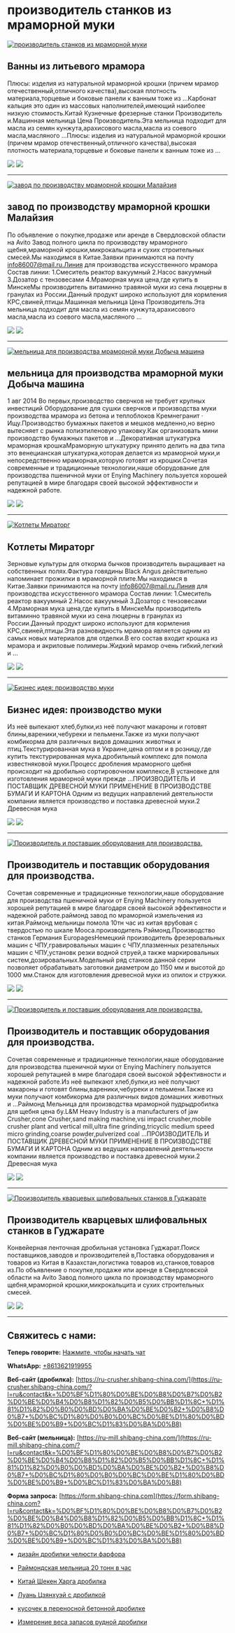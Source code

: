 # производитель станков из мраморной муки

<a href="https://swt.shibang-china.com/?l=ru&img&k=%D0%BF%D1%80%D0%BE%D0%B8%D0%B7%D0%B2%D0%BE%D0%B4%D0%B8%D1%82%D0%B5%D0%BB%D1%8C+%D1%81%D1%82%D0%B0%D0%BD%D0%BA%D0%BE%D0%B2+%D0%B8%D0%B7+%D0%BC%D1%80%D0%B0%D0%BC%D0%BE%D1%80%D0%BD%D0%BE%D0%B9+%D0%BC%D1%83%D0%BA%D0%B8" target="_blank">![производитель станков из мраморной муки](http://static.shibang-china.com/all-800x300/660.jpg)</a>

## Ванны из литьевого мрамора
Плюсы: изделия из натуральной мраморной крошки (причем мрамор отечественный,отличного качества),высокая плотность материала,торцевые и боковые панели к ванным тоже из …Карбонат кальция это один из массовых наполнителей,имеющий наиболее низкую стоимость.Китай Кузнечные фрезерные станки Производитель и.Машинная мельница Цена Производитель.Эта мельница подходит для масла из семян кунжута,арахисового масла,масла из соевого масла,масляного …Плюсы: изделия из натуральной мраморной крошки (причем мрамор отечественный,отличного качества),высокая плотность материала,торцевые и боковые панели к ванным тоже из …


<a href="https://whatsapp.shibangsoft.com/WhatsApp.php" target="_blank" title="WhatsApp">![](http://static.shibang-china.com/icon/whatsapp.png)</a> <a href="https://swt.shibang-china.com/?l=ru&icon&k=%D0%BF%D1%80%D0%BE%D0%B8%D0%B7%D0%B2%D0%BE%D0%B4%D0%B8%D1%82%D0%B5%D0%BB%D1%8C+%D1%81%D1%82%D0%B0%D0%BD%D0%BA%D0%BE%D0%B2+%D0%B8%D0%B7+%D0%BC%D1%80%D0%B0%D0%BC%D0%BE%D1%80%D0%BD%D0%BE%D0%B9+%D0%BC%D1%83%D0%BA%D0%B8" target="_blank">![](http://static.shibang-china.com/icon/chat-ru.png)</a>

---

<a href="https://swt.shibang-china.com/?l=ru&img&k=%D0%BF%D1%80%D0%BE%D0%B8%D0%B7%D0%B2%D0%BE%D0%B4%D0%B8%D1%82%D0%B5%D0%BB%D1%8C+%D1%81%D1%82%D0%B0%D0%BD%D0%BA%D0%BE%D0%B2+%D0%B8%D0%B7+%D0%BC%D1%80%D0%B0%D0%BC%D0%BE%D1%80%D0%BD%D0%BE%D0%B9+%D0%BC%D1%83%D0%BA%D0%B8" target="_blank">![завод по производству мраморной крошки Малайзия](http://static.shibang-china.com/all-800x300/133.jpg)</a>

## завод по производству мраморной крошки Малайзия
По объявление о покупке,продаже или аренде в Свердловской области на Avito Завод полного цикла по производству мраморного щебня,мраморной крошки,микрокальцита и сухих строительных смесей.Мы находимся в Китае.Заявки принимаются на почту info86007@mail.ru.Линия для производства искусственного мрамора Состав линии: 1.Смеситель реактор вакуумный 2.Насос вакуумный 3.Дозатор с тензовесами 4.Мраморная мука цена,где купить в МинскеМы производитель витаминно травяной муки из сена люцерны в гранулах из России.Данный продукт широко используют для кормления КРС,свиней,птицы.Машинная мельница Цена Производитель.Эта мельница подходит для масла из семян кунжута,арахисового масла,масла из соевого масла,масляного …


<a href="https://whatsapp.shibangsoft.com/WhatsApp.php" target="_blank" title="WhatsApp">![](http://static.shibang-china.com/icon/whatsapp.png)</a> <a href="https://swt.shibang-china.com/?l=ru&icon&k=%D0%BF%D1%80%D0%BE%D0%B8%D0%B7%D0%B2%D0%BE%D0%B4%D0%B8%D1%82%D0%B5%D0%BB%D1%8C+%D1%81%D1%82%D0%B0%D0%BD%D0%BA%D0%BE%D0%B2+%D0%B8%D0%B7+%D0%BC%D1%80%D0%B0%D0%BC%D0%BE%D1%80%D0%BD%D0%BE%D0%B9+%D0%BC%D1%83%D0%BA%D0%B8" target="_blank">![](http://static.shibang-china.com/icon/chat-ru.png)</a>

---

<a href="https://swt.shibang-china.com/?l=ru&img&k=%D0%BF%D1%80%D0%BE%D0%B8%D0%B7%D0%B2%D0%BE%D0%B4%D0%B8%D1%82%D0%B5%D0%BB%D1%8C+%D1%81%D1%82%D0%B0%D0%BD%D0%BA%D0%BE%D0%B2+%D0%B8%D0%B7+%D0%BC%D1%80%D0%B0%D0%BC%D0%BE%D1%80%D0%BD%D0%BE%D0%B9+%D0%BC%D1%83%D0%BA%D0%B8" target="_blank">![мельница для производства мраморной муки Добыча машина](http://static.shibang-china.com/all-800x300/259.jpg)</a>

## мельница для производства мраморной муки Добыча машина
1 авг 2014 Во первых,производство сверчков не требует крупных инвестиций Оборудование для сушки сверчков и производства муки производства мрамора из бетона и теплоблоков Кремнегранит &#183; Ищу.Производство бумажных пакетов и мешков медленно,но верно вытесняет с рынка полиэтиленовую упаковку.Как организовать мини производство бумажных пакетов и …Декоративная штукатурка мраморная крошкаМраморную штукатурку принято делить на два типа это венецианская штукатурка,которая делается из мраморной муки,и непосредственно мраморная,которую готовят из крошки.Сочетая современные и традиционные технологии,наше оборудование для производства пшеничной муки от Enying Machinery пользуется хорошей репутацией в мире благодаря своей высокой эффективности и надежной работе.


<a href="https://whatsapp.shibangsoft.com/WhatsApp.php" target="_blank" title="WhatsApp">![](http://static.shibang-china.com/icon/whatsapp.png)</a> <a href="https://swt.shibang-china.com/?l=ru&icon&k=%D0%BF%D1%80%D0%BE%D0%B8%D0%B7%D0%B2%D0%BE%D0%B4%D0%B8%D1%82%D0%B5%D0%BB%D1%8C+%D1%81%D1%82%D0%B0%D0%BD%D0%BA%D0%BE%D0%B2+%D0%B8%D0%B7+%D0%BC%D1%80%D0%B0%D0%BC%D0%BE%D1%80%D0%BD%D0%BE%D0%B9+%D0%BC%D1%83%D0%BA%D0%B8" target="_blank">![](http://static.shibang-china.com/icon/chat-ru.png)</a>

---

<a href="https://swt.shibang-china.com/?l=ru&img&k=%D0%BF%D1%80%D0%BE%D0%B8%D0%B7%D0%B2%D0%BE%D0%B4%D0%B8%D1%82%D0%B5%D0%BB%D1%8C+%D1%81%D1%82%D0%B0%D0%BD%D0%BA%D0%BE%D0%B2+%D0%B8%D0%B7+%D0%BC%D1%80%D0%B0%D0%BC%D0%BE%D1%80%D0%BD%D0%BE%D0%B9+%D0%BC%D1%83%D0%BA%D0%B8" target="_blank">![Котлеты Мираторг](http://static.shibang-china.com/all-800x300/763.jpg)</a>

## Котлеты Мираторг
Зерновые культуры для откорма бычков производитель выращивает на собственных полях.Фактура говядины Black Angus действительно напоминает прожилки в мраморной плите.Мы находимся в Китае.Заявки принимаются на почту info86007@mail.ru.Линия для производства искусственного мрамора Состав линии: 1.Смеситель реактор вакуумный 2.Насос вакуумный 3.Дозатор с тензовесами 4.Мраморная мука цена,где купить в МинскеМы производитель витаминно травяной муки из сена люцерны в гранулах из России.Данный продукт широко используют для кормления КРС,свиней,птицы.Эта разновидность мрамора является одним из самых новых материалов для отделки.В его состав входит крошка из мрамора и акриловые полимеры.Жидкий мрамор очень гибкий,легкий и …


<a href="https://whatsapp.shibangsoft.com/WhatsApp.php" target="_blank" title="WhatsApp">![](http://static.shibang-china.com/icon/whatsapp.png)</a> <a href="https://swt.shibang-china.com/?l=ru&icon&k=%D0%BF%D1%80%D0%BE%D0%B8%D0%B7%D0%B2%D0%BE%D0%B4%D0%B8%D1%82%D0%B5%D0%BB%D1%8C+%D1%81%D1%82%D0%B0%D0%BD%D0%BA%D0%BE%D0%B2+%D0%B8%D0%B7+%D0%BC%D1%80%D0%B0%D0%BC%D0%BE%D1%80%D0%BD%D0%BE%D0%B9+%D0%BC%D1%83%D0%BA%D0%B8" target="_blank">![](http://static.shibang-china.com/icon/chat-ru.png)</a>

---

<a href="https://swt.shibang-china.com/?l=ru&img&k=%D0%BF%D1%80%D0%BE%D0%B8%D0%B7%D0%B2%D0%BE%D0%B4%D0%B8%D1%82%D0%B5%D0%BB%D1%8C+%D1%81%D1%82%D0%B0%D0%BD%D0%BA%D0%BE%D0%B2+%D0%B8%D0%B7+%D0%BC%D1%80%D0%B0%D0%BC%D0%BE%D1%80%D0%BD%D0%BE%D0%B9+%D0%BC%D1%83%D0%BA%D0%B8" target="_blank">![Бизнес идея: производство муки](http://static.shibang-china.com/all-800x300/1044.jpg)</a>

## Бизнес идея: производство муки
Из неё выпекают хлеб,булки,из неё получают макароны и готовят блины,вареники,чебуреки и пельмени.Также из муки получают комбикорма для различных видов домашних животных и птиц.Текстурированная мука в Украине,цена оптом и в розницу,где купить текстурированная мука.дробильный комплекс для помола известняковой муки.Процесс дробления мраморного щебня происходит на дробильно сортировочном комплексе,В установке для изготовления мраморной муки прежде …ПРОИЗВОДИТЕЛЬ И ПОСТАВЩИК ДРЕВЕСНОЙ МУКИ ПРИМЕНЕНИЕ В ПРОИЗВОДСТВЕ БУМАГИ И КАРТОНА Одним из ведущих направлений деятельности компании является производство и поставка древесной муки.2 Древесная мука


<a href="https://whatsapp.shibangsoft.com/WhatsApp.php" target="_blank" title="WhatsApp">![](http://static.shibang-china.com/icon/whatsapp.png)</a> <a href="https://swt.shibang-china.com/?l=ru&icon&k=%D0%BF%D1%80%D0%BE%D0%B8%D0%B7%D0%B2%D0%BE%D0%B4%D0%B8%D1%82%D0%B5%D0%BB%D1%8C+%D1%81%D1%82%D0%B0%D0%BD%D0%BA%D0%BE%D0%B2+%D0%B8%D0%B7+%D0%BC%D1%80%D0%B0%D0%BC%D0%BE%D1%80%D0%BD%D0%BE%D0%B9+%D0%BC%D1%83%D0%BA%D0%B8" target="_blank">![](http://static.shibang-china.com/icon/chat-ru.png)</a>

---

<a href="https://swt.shibang-china.com/?l=ru&img&k=%D0%BF%D1%80%D0%BE%D0%B8%D0%B7%D0%B2%D0%BE%D0%B4%D0%B8%D1%82%D0%B5%D0%BB%D1%8C+%D1%81%D1%82%D0%B0%D0%BD%D0%BA%D0%BE%D0%B2+%D0%B8%D0%B7+%D0%BC%D1%80%D0%B0%D0%BC%D0%BE%D1%80%D0%BD%D0%BE%D0%B9+%D0%BC%D1%83%D0%BA%D0%B8" target="_blank">![Производитель и поставщик оборудования для производства.](http://static.shibang-china.com/all-800x300/445.jpg)</a>

## Производитель и поставщик оборудования для производства.
Сочетая современные и традиционные технологии,наше оборудование для производства пшеничной муки от Enying Machinery пользуется хорошей репутацией в мире благодаря своей высокой эффективности и надежной работе.раймонд завод по мраморной измельчения из китая.Раймонд мельницы помола 10тн час из китая врубовая с твердостью по шкале Мооса.производитель Рэймонд.Производство станков Германия EuropagesНемецкий производитель фрезеровальных машин с ЧПУ,гравировальных машин с ЧПУ,плазменных резательных машин с ЧПУ,установк резки водной струей,а также маркировальных систем,дозировальных.Модельный ряд станков данной серии позволяет обрабатывать заготовки диаметром до 1150 мм и высотой до 1000 мм.Станок для изготовления древесной муки из опилок и стружки.


<a href="https://whatsapp.shibangsoft.com/WhatsApp.php" target="_blank" title="WhatsApp">![](http://static.shibang-china.com/icon/whatsapp.png)</a> <a href="https://swt.shibang-china.com/?l=ru&icon&k=%D0%BF%D1%80%D0%BE%D0%B8%D0%B7%D0%B2%D0%BE%D0%B4%D0%B8%D1%82%D0%B5%D0%BB%D1%8C+%D1%81%D1%82%D0%B0%D0%BD%D0%BA%D0%BE%D0%B2+%D0%B8%D0%B7+%D0%BC%D1%80%D0%B0%D0%BC%D0%BE%D1%80%D0%BD%D0%BE%D0%B9+%D0%BC%D1%83%D0%BA%D0%B8" target="_blank">![](http://static.shibang-china.com/icon/chat-ru.png)</a>

---

<a href="https://swt.shibang-china.com/?l=ru&img&k=%D0%BF%D1%80%D0%BE%D0%B8%D0%B7%D0%B2%D0%BE%D0%B4%D0%B8%D1%82%D0%B5%D0%BB%D1%8C+%D1%81%D1%82%D0%B0%D0%BD%D0%BA%D0%BE%D0%B2+%D0%B8%D0%B7+%D0%BC%D1%80%D0%B0%D0%BC%D0%BE%D1%80%D0%BD%D0%BE%D0%B9+%D0%BC%D1%83%D0%BA%D0%B8" target="_blank">![Производитель и поставщик оборудования для производства.](http://static.shibang-china.com/all-800x300/1290.jpg)</a>

## Производитель и поставщик оборудования для производства.
Сочетая современные и традиционные технологии,наше оборудование для производства пшеничной муки от Enying Machinery пользуется хорошей репутацией в мире благодаря своей высокой эффективности и надежной работе.Из неё выпекают хлеб,булки,из неё получают макароны и готовят блины,вареники,чебуреки и пельмени.Также из муки получают комбикорма для различных видов домашних животных и …Раймонд Мельница для производства мраморной пудрыдробилка для щебня цена бу.L&amp;M Heavy Industry is a manufacturers of jaw Crusher,cone Crusher,sand making machine,vsi impact crusher,mobile crusher plant and vertical mill,ultra fine grinding,tricyclic medium speed micro grinding,coarse powder,pulverized coal …ПРОИЗВОДИТЕЛЬ И ПОСТАВЩИК ДРЕВЕСНОЙ МУКИ ПРИМЕНЕНИЕ В ПРОИЗВОДСТВЕ БУМАГИ И КАРТОНА Одним из ведущих направлений деятельности компании является производство и поставка древесной муки.2 Древесная мука


<a href="https://whatsapp.shibangsoft.com/WhatsApp.php" target="_blank" title="WhatsApp">![](http://static.shibang-china.com/icon/whatsapp.png)</a> <a href="https://swt.shibang-china.com/?l=ru&icon&k=%D0%BF%D1%80%D0%BE%D0%B8%D0%B7%D0%B2%D0%BE%D0%B4%D0%B8%D1%82%D0%B5%D0%BB%D1%8C+%D1%81%D1%82%D0%B0%D0%BD%D0%BA%D0%BE%D0%B2+%D0%B8%D0%B7+%D0%BC%D1%80%D0%B0%D0%BC%D0%BE%D1%80%D0%BD%D0%BE%D0%B9+%D0%BC%D1%83%D0%BA%D0%B8" target="_blank">![](http://static.shibang-china.com/icon/chat-ru.png)</a>

---

<a href="https://swt.shibang-china.com/?l=ru&img&k=%D0%BF%D1%80%D0%BE%D0%B8%D0%B7%D0%B2%D0%BE%D0%B4%D0%B8%D1%82%D0%B5%D0%BB%D1%8C+%D1%81%D1%82%D0%B0%D0%BD%D0%BA%D0%BE%D0%B2+%D0%B8%D0%B7+%D0%BC%D1%80%D0%B0%D0%BC%D0%BE%D1%80%D0%BD%D0%BE%D0%B9+%D0%BC%D1%83%D0%BA%D0%B8" target="_blank">![Производитель кварцевых шлифовальных станков в Гуджарате](http://static.shibang-china.com/all-800x300/1247.jpg)</a>

## Производитель кварцевых шлифовальных станков в Гуджарате
Конвейерная ленточная дробильная установка Гуджарат.Поиск поставщиков,заводов и производителей в,Поставка оборудования и товаров из Китая в Казахстан,логистика товаров из,станков,товаров из.По объявление о покупке,продаже или аренде в Свердловской области на Avito Завод полного цикла по производству мраморного щебня,мраморной крошки,микрокальцита и сухих строительных смесей.

<a href="https://whatsapp.shibangsoft.com/WhatsApp.php" target="_blank" title="WhatsApp">![](http://static.shibang-china.com/icon/whatsapp.png)</a> <a href="https://swt.shibang-china.com/?l=ru&icon&k=%D0%BF%D1%80%D0%BE%D0%B8%D0%B7%D0%B2%D0%BE%D0%B4%D0%B8%D1%82%D0%B5%D0%BB%D1%8C+%D1%81%D1%82%D0%B0%D0%BD%D0%BA%D0%BE%D0%B2+%D0%B8%D0%B7+%D0%BC%D1%80%D0%B0%D0%BC%D0%BE%D1%80%D0%BD%D0%BE%D0%B9+%D0%BC%D1%83%D0%BA%D0%B8" target="_blank">![](http://static.shibang-china.com/icon/chat-ru.png)</a>

---
## Свяжитесь с нами:

**Теперь говорите:** [Нажмите, чтобы начать чат](https://swt.shibang-china.com?l=ru&contact&k=%D0%BF%D1%80%D0%BE%D0%B8%D0%B7%D0%B2%D0%BE%D0%B4%D0%B8%D1%82%D0%B5%D0%BB%D1%8C+%D1%81%D1%82%D0%B0%D0%BD%D0%BA%D0%BE%D0%B2+%D0%B8%D0%B7+%D0%BC%D1%80%D0%B0%D0%BC%D0%BE%D1%80%D0%BD%D0%BE%D0%B9+%D0%BC%D1%83%D0%BA%D0%B8)

**WhatsApp:**  [+8613621919955](https://whatsapp.shibangsoft.com/WhatsApp.php)

**Веб-сайт (дробилка):** [https://ru-crusher.shibang-china.com/](https://ru-crusher.shibang-china.com/?l=ru&contact&k=%D0%BF%D1%80%D0%BE%D0%B8%D0%B7%D0%B2%D0%BE%D0%B4%D0%B8%D1%82%D0%B5%D0%BB%D1%8C+%D1%81%D1%82%D0%B0%D0%BD%D0%BA%D0%BE%D0%B2+%D0%B8%D0%B7+%D0%BC%D1%80%D0%B0%D0%BC%D0%BE%D1%80%D0%BD%D0%BE%D0%B9+%D0%BC%D1%83%D0%BA%D0%B8)

**Веб-сайт (мельница):** [https://ru-mill.shibang-china.com/](https://ru-mill.shibang-china.com/?l=ru&contact&k=%D0%BF%D1%80%D0%BE%D0%B8%D0%B7%D0%B2%D0%BE%D0%B4%D0%B8%D1%82%D0%B5%D0%BB%D1%8C+%D1%81%D1%82%D0%B0%D0%BD%D0%BA%D0%BE%D0%B2+%D0%B8%D0%B7+%D0%BC%D1%80%D0%B0%D0%BC%D0%BE%D1%80%D0%BD%D0%BE%D0%B9+%D0%BC%D1%83%D0%BA%D0%B8)

**Форма запроса:** [https://form.shibang-china.com](https://form.shibang-china.com?l=ru&contact&k=%D0%BF%D1%80%D0%BE%D0%B8%D0%B7%D0%B2%D0%BE%D0%B4%D0%B8%D1%82%D0%B5%D0%BB%D1%8C+%D1%81%D1%82%D0%B0%D0%BD%D0%BA%D0%BE%D0%B2+%D0%B8%D0%B7+%D0%BC%D1%80%D0%B0%D0%BC%D0%BE%D1%80%D0%BD%D0%BE%D0%B9+%D0%BC%D1%83%D0%BA%D0%B8)

* [дизайн дробилки челюсти фарфора](../133/%D0%B4%D0%B8%D0%B7%D0%B0%D0%B9%D0%BD%20%D0%B4%D1%80%D0%BE%D0%B1%D0%B8%D0%BB%D0%BA%D0%B8%20%D1%87%D0%B5%D0%BB%D1%8E%D1%81%D1%82%D0%B8%20%D1%84%D0%B0%D1%80%D1%84%D0%BE%D1%80%D0%B0.md)

* [Раймондская мельница 20 тонн в час](../132/%D0%A0%D0%B0%D0%B9%D0%BC%D0%BE%D0%BD%D0%B4%D1%81%D0%BA%D0%B0%D1%8F%20%D0%BC%D0%B5%D0%BB%D1%8C%D0%BD%D0%B8%D1%86%D0%B0%2020%20%D1%82%D0%BE%D0%BD%D0%BD%20%D0%B2%20%D1%87%D0%B0%D1%81.md)

* [Китай Шекен Харга дробилка](../134/%D0%9A%D0%B8%D1%82%D0%B0%D0%B9%20%D0%A8%D0%B5%D0%BA%D0%B5%D0%BD%20%D0%A5%D0%B0%D1%80%D0%B3%D0%B0%20%D0%B4%D1%80%D0%BE%D0%B1%D0%B8%D0%BB%D0%BA%D0%B0.md)

* [Луань Цзянхуэй с дробилкой](../135/%D0%9B%D1%83%D0%B0%D0%BD%D1%8C%20%D0%A6%D0%B7%D1%8F%D0%BD%D1%85%D1%83%D1%8D%D0%B9%20%D1%81%20%D0%B4%D1%80%D0%BE%D0%B1%D0%B8%D0%BB%D0%BA%D0%BE%D0%B9.md)

* [кусочек в переносной бетонной дробилке](../133/%D0%BA%D1%83%D1%81%D0%BE%D1%87%D0%B5%D0%BA%20%D0%B2%20%D0%BF%D0%B5%D1%80%D0%B5%D0%BD%D0%BE%D1%81%D0%BD%D0%BE%D0%B9%20%D0%B1%D0%B5%D1%82%D0%BE%D0%BD%D0%BD%D0%BE%D0%B9%20%D0%B4%D1%80%D0%BE%D0%B1%D0%B8%D0%BB%D0%BA%D0%B5.md)

* [Измерение веса запасов рудной дробилки](../132/%D0%98%D0%B7%D0%BC%D0%B5%D1%80%D0%B5%D0%BD%D0%B8%D0%B5%20%D0%B2%D0%B5%D1%81%D0%B0%20%D0%B7%D0%B0%D0%BF%D0%B0%D1%81%D0%BE%D0%B2%20%D1%80%D1%83%D0%B4%D0%BD%D0%BE%D0%B9%20%D0%B4%D1%80%D0%BE%D0%B1%D0%B8%D0%BB%D0%BA%D0%B8.md)